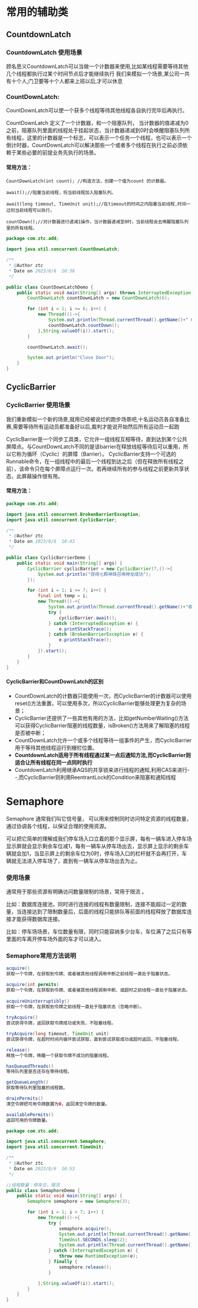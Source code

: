 # 常用的辅助类



## CountdownLatch



### CountdownLatch 使用场景

顾名思义CountdownLatch可以当做一个计数器来使用,比如某线程需要等待其他几个线程都执行过某个时间节点后才能继续执行 我们来模拟一个场景,某公司一共有十个人,门卫要等十个人都来上班以后,才可以休息

### CountDownLatch:

CountDownLatch可以使一个获多个线程等待其他线程各自执行完毕后再执行。

CountDownLatch 定义了一个计数器，和一个阻塞队列， 当计数器的值递减为0之前，阻塞队列里面的线程处于挂起状态，当计数器递减到0时会唤醒阻塞队列所有线程，这里的计数器是一个标志，可以表示一个任务一个线程，也可以表示一个倒计时器，CountDownLatch可以解决那些一个或者多个线程在执行之前必须依赖于某些必要的前提业务先执行的场景。



#### 常用方法：

```text
CountDownLatch(int count); //构造方法，创建一个值为count 的计数器。

await();//阻塞当前线程，将当前线程加入阻塞队列。

await(long timeout, TimeUnit unit);//在timeout的时间之内阻塞当前线程,时间一过则当前线程可以执行，

countDown();//对计数器进行递减1操作，当计数器递减至0时，当前线程会去唤醒阻塞队列里的所有线程。
```

```java
package com.ztc.add;

import java.util.concurrent.CountDownLatch;

/**
 * @Author ztc
 * Date on 2023/8/6  10:38
 */

public class CountDownLatchDemo {
    public static void main(String[] args) throws InterruptedException {
        CountDownLatch countDownLatch = new CountDownLatch(6);

        for (int i = 1; i <= 6; i++) {
            new Thread(()->{
                System.out.println(Thread.currentThread().getName()+" Go out");
                countDownLatch.countDown();
            },String.valueOf(i)).start();
        }

        countDownLatch.await();

        System.out.println("Close Door");
    }
}
```



## CyclicBarrier



### CyclicBarrier 使用场景

我们重新模拟一个新的场景,就用已经被说烂的跑步场景吧,十名运动员各自准备比赛,需要等待所有运动员都准备好以后,裁判才能说开始然后所有运动员一起跑



CyclicBarrier是一个同步工具类，它允许一组线程互相等待，直到达到某个公共屏障点。与CountDownLatch不同的是该barrier在释放线程等待后可以重用，所以它称为循环（Cyclic）的屏障（Barrier）。 CyclicBarrier支持一个可选的Runnable命令，在一组线程中的最后一个线程到达之后（但在释放所有线程之前），该命令只在每个屏障点运行一次。若再继续所有的参与线程之前更新共享状态，此屏蔽操作很有用。



#### 常用方法：



```java
package com.ztc.add;

import java.util.concurrent.BrokenBarrierException;
import java.util.concurrent.CyclicBarrier;

/**
 * @Author ztc
 * Date on 2023/8/6  10:43
 */

public class CyclicBarrierDemo {
    public static void main(String[] args) {
        CyclicBarrier cyclicBarrier = new CyclicBarrier(7,()->{
            System.out.println("获得七颗神珠召唤神龙成功");
        });

        for (int i = 1; i <= 7; i++) {
            final int temp = i;
            new Thread(()->{
                System.out.println(Thread.currentThread().getName()+"收集第"+temp+"个龙珠");
                try {
                    cyclicBarrier.await();
                } catch (InterruptedException e) {
                    e.printStackTrace();
                } catch (BrokenBarrierException e) {
                    e.printStackTrace();
                }
            }).start();
        }
    }
}

```



#### CyclicBarrier和CountDownLatch的区别

- CountDownLatch的计数器只能使用一次，而CyclicBarrier的计数器可以使用reset()方法重置，可以使用多次，所以CyclicBarrier能够处理更为复杂的场景；
- CyclicBarrier还提供了一些其他有用的方法，比如getNumberWaiting()方法可以获得CyclicBarrier阻塞的线程数量，isBroken()方法用来了解阻塞的线程是否被中断；
- CountDownLatch允许一个或多个线程等待一组事件的产生，而CyclicBarrier用于等待其他线程运行到栅栏位置。
- **CountdownLatch适用于所有线程通过某一点后通知方法,而CyclicBarrier则适合让所有线程在同一点同时执行** 
- CountdownLatch利用继承AQS的共享锁来进行线程的通知,利用CAS来进行--,而CyclicBarrier则利用ReentrantLock的Condition来阻塞和通知线程



# Semaphore

Semaphore 通常我们叫它信号量， 可以用来控制同时访问特定资源的线程数量，通过协调各个线程，以保证合理的使用资源。

可以把它简单的理解成我们停车场入口立着的那个显示屏，每有一辆车进入停车场显示屏就会显示剩余车位减1，每有一辆车从停车场出去，显示屏上显示的剩余车辆就会加1，当显示屏上的剩余车位为0时，停车场入口的栏杆就不会再打开，车辆就无法进入停车场了，直到有一辆车从停车场出去为止。

### **使用场景**

通常用于那些资源有明确访问数量限制的场景，常用于限流 。

比如：数据库连接池，同时进行连接的线程有数量限制，连接不能超过一定的数量，当连接达到了限制数量后，后面的线程只能排队等前面的线程释放了数据库连接才能获得数据库连接。

比如：停车场场景，车位数量有限，同时只能容纳多少台车，车位满了之后只有等里面的车离开停车场外面的车才可以进入。



### **Semaphore常用方法说明**

```java
acquire()  
获取一个令牌，在获取到令牌、或者被其他线程调用中断之前线程一直处于阻塞状态。

acquire(int permits)  
获取一个令牌，在获取到令牌、或者被其他线程调用中断、或超时之前线程一直处于阻塞状态。
    
acquireUninterruptibly() 
获取一个令牌，在获取到令牌之前线程一直处于阻塞状态（忽略中断）。
    
tryAcquire()
尝试获得令牌，返回获取令牌成功或失败，不阻塞线程。

tryAcquire(long timeout, TimeUnit unit)
尝试获得令牌，在超时时间内循环尝试获取，直到尝试获取成功或超时返回，不阻塞线程。

release()
释放一个令牌，唤醒一个获取令牌不成功的阻塞线程。

hasQueuedThreads()
等待队列里是否还存在等待线程。

getQueueLength()
获取等待队列里阻塞的线程数。

drainPermits()
清空令牌把可用令牌数置为0，返回清空令牌的数量。

availablePermits()
返回可用的令牌数量。
```

```java
package com.ztc.add;

import java.util.concurrent.Semaphore;
import java.util.concurrent.TimeUnit;

/**
 * @Author ztc
 * Date on 2023/8/6  10:53
 */

//线程数量：停车位，限流
public class SemaphoreDemo {
    public static void main(String[] args) {
        Semaphore semaphore = new Semaphore(3);

        for (int i = 1; i < 7; i++) {
            new Thread(()->{
                try {
                    semaphore.acquire();
                    System.out.println(Thread.currentThread().getName()+"抢到车位");
                    TimeUnit.SECONDS.sleep(2);
                    System.out.println(Thread.currentThread().getName()+"离开车位");
                } catch (InterruptedException e) {
                    throw new RuntimeException(e);
                } finally {
                    semaphore.release();
                }

            },String.valueOf(i)).start();
        }
    }
}
```

